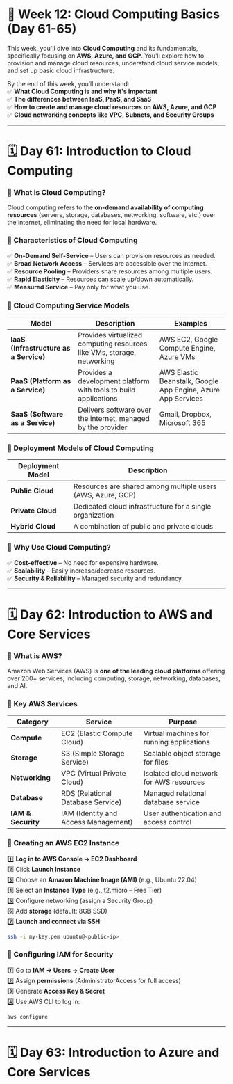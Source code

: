 # **📌 Week 12: Cloud Computing Basics (Day 61-65)**  
This week, you'll dive into **Cloud Computing** and its fundamentals, specifically focusing on **AWS, Azure, and GCP**. You'll explore how to provision and manage cloud resources, understand cloud service models, and set up basic cloud infrastructure.  

By the end of this week, you’ll understand:  
✅ **What Cloud Computing is and why it's important**  
✅ **The differences between IaaS, PaaS, and SaaS**  
✅ **How to create and manage cloud resources on AWS, Azure, and GCP**  
✅ **Cloud networking concepts like VPC, Subnets, and Security Groups**  

---

# **🗓️ Day 61: Introduction to Cloud Computing**  

### **🔹 What is Cloud Computing?**  
Cloud computing refers to the **on-demand availability of computing resources** (servers, storage, databases, networking, software, etc.) over the internet, eliminating the need for local hardware.

### **🔹 Characteristics of Cloud Computing**  
✅ **On-Demand Self-Service** – Users can provision resources as needed.  
✅ **Broad Network Access** – Services are accessible over the internet.  
✅ **Resource Pooling** – Providers share resources among multiple users.  
✅ **Rapid Elasticity** – Resources can scale up/down automatically.  
✅ **Measured Service** – Pay only for what you use.

### **🔹 Cloud Computing Service Models**  
| **Model** | **Description** | **Examples** |
|-----------|---------------|--------------|
| **IaaS (Infrastructure as a Service)** | Provides virtualized computing resources like VMs, storage, networking | AWS EC2, Google Compute Engine, Azure VMs |
| **PaaS (Platform as a Service)** | Provides a development platform with tools to build applications | AWS Elastic Beanstalk, Google App Engine, Azure App Services |
| **SaaS (Software as a Service)** | Delivers software over the internet, managed by the provider | Gmail, Dropbox, Microsoft 365 |

### **🔹 Deployment Models of Cloud Computing**  
| **Deployment Model** | **Description** |
|----------------------|---------------|
| **Public Cloud** | Resources are shared among multiple users (AWS, Azure, GCP) |
| **Private Cloud** | Dedicated cloud infrastructure for a single organization |
| **Hybrid Cloud** | A combination of public and private clouds |

### **🔹 Why Use Cloud Computing?**  
✅ **Cost-effective** – No need for expensive hardware.  
✅ **Scalability** – Easily increase/decrease resources.  
✅ **Security & Reliability** – Managed security and redundancy.  

---

# **🗓️ Day 62: Introduction to AWS and Core Services**  

### **🔹 What is AWS?**  
Amazon Web Services (AWS) is **one of the leading cloud platforms** offering over 200+ services, including computing, storage, networking, databases, and AI.

### **🔹 Key AWS Services**  

| **Category** | **Service** | **Purpose** |
|-------------|------------|-------------|
| **Compute** | EC2 (Elastic Compute Cloud) | Virtual machines for running applications |
| **Storage** | S3 (Simple Storage Service) | Scalable object storage for files |
| **Networking** | VPC (Virtual Private Cloud) | Isolated cloud network for AWS resources |
| **Database** | RDS (Relational Database Service) | Managed relational database service |
| **IAM & Security** | IAM (Identity and Access Management) | User authentication and access control |

### **🔹 Creating an AWS EC2 Instance**  

1️⃣ **Log in to AWS Console → EC2 Dashboard**  
2️⃣ Click **Launch Instance**  
3️⃣ Choose an **Amazon Machine Image (AMI)** (e.g., Ubuntu 22.04)  
4️⃣ Select an **Instance Type** (e.g., t2.micro – Free Tier)  
5️⃣ Configure networking (assign a Security Group)  
6️⃣ Add **storage** (default: 8GB SSD)  
7️⃣ **Launch and connect via SSH**:  
```bash
ssh -i my-key.pem ubuntu@<public-ip>
```

### **🔹 Configuring IAM for Security**  
1️⃣ Go to **IAM → Users → Create User**  
2️⃣ Assign **permissions** (AdministratorAccess for full access)  
3️⃣ Generate **Access Key & Secret**  
4️⃣ Use AWS CLI to log in:  
```bash
aws configure
```

---

# **🗓️ Day 63: Introduction to Azure and Core Services**  

